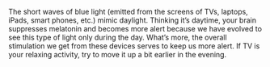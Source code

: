 The short waves of blue light (emitted from the screens of TVs, laptops, iPads,
smart phones, etc.) mimic daylight. Thinking it’s daytime, your brain suppresses
melatonin and becomes more alert because we have evolved to see this type of
light only during the day. What’s more, the overall stimulation we get from
these devices serves to keep us more alert. If TV is your relaxing activity, try
to move it up a bit earlier in the evening.